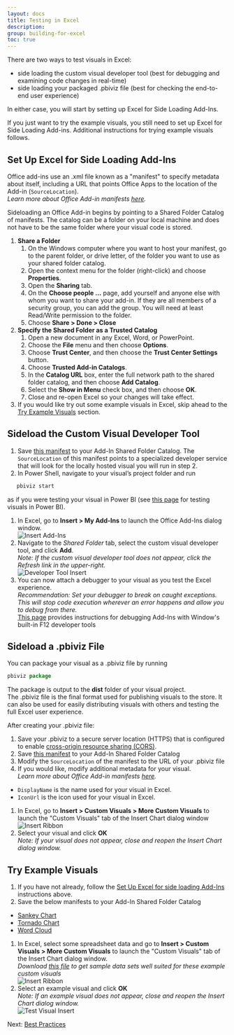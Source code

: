 ```yaml
---
layout: docs
title: Testing in Excel
description: 
group: building-for-excel
toc: true
---
```

There are two ways to test visuals in Excel:
* side loading the custom visual developer tool (best for debugging and examining code changes in real-time)
* side loading your packaged .pbiviz file (best for checking the end-to-end user experience)

In either case, you will start by setting up Excel for Side Loading Add-Ins.

If you just want to try the example visuals, you still need to set up Excel for Side Loading Add-ins.  Additional instructions for trying example visuals follows.

## Set Up Excel for Side Loading Add-Ins
Office add-ins use an .xml file known as a "manifest" to specify metadata about itself, including a URL that points Office Apps to the location of the Add-in (`SourceLocation`).  
*Learn more about Office Add-in manifests <a href="https://docs.microsoft.com/en-us/office/dev/add-ins/develop/add-in-manifests?tabs=tabid-1" target="_blank">here</a>.*  

Sideloading an Office Add-in begins by pointing to a Shared Folder Catalog of manifests.  The catalog can be a folder on your local machine and does not have to be the same folder where your visual code is stored.  
1. **Share a Folder**  
   1. On the Windows computer where you want to host your manifest, go to the parent folder, or drive letter, of the folder you want to use as your shared folder catalog.  
   1. Open the context menu for the folder (right-click) and choose **Properties**.  
   1. Open the **Sharing** tab.
   1. On the **Choose people ...** page, add yourself and anyone else with whom you want to share your add-in. If they are all members of a security group, you can add the group. You will need at least Read/Write permission to the folder. 
   1. Choose **Share > Done > Close**  
1. **Specify the Shared Folder as a Trusted Catalog**  
   1. Open a new document in any Excel, Word, or PowerPoint.  
   1. Choose the **File** menu and then choose **Options**.
   1. Choose **Trust Center**, and then choose the **Trust Center Settings** button.
   1. Choose **Trusted Add-in Catalogs**.
   1. In the **Catalog URL** box, enter the full network path to the shared folder catalog, and then choose **Add Catalog**.
   1. Select the **Show in Menu** check box, and then choose **OK**.
   1. Close and re-open Excel so your changes will take effect.
1. If you would like try out some example visuals in Excel, skip ahead to the [Try Example Visuals](#try-example-visuals) section.

## Sideload the Custom Visual Developer Tool
1. Save [this manifest](../../../assets/excel/manifest/dev-tool-addin.xml) to your Add-In Shared Folder Catalog.  The `SourceLocation` of this manifest points to a specialized developer service that will look for the locally hosted visual you will run in step 2.
1. In Power Shell, navigate to your visual’s project folder and run 
```typescript
   pbiviz start
```
as if you were testing your visual in Power BI (see [this page](../../step-by-step-lab/creating-a-custom-visual/#testing-the-custom-visual) for testing visuals in Power BI).  
1. In Excel, go to **Insert > My Add-Ins** to launch the Office Add-Ins dialog window.  
![Insert Add-Ins](../../../assets/excel/img/addin-insert-ribbon.png)
1. Navigate to the *Shared Folder* tab, select the custom visual developer tool, and click **Add**.  
*Note: If the custom visual developer tool does not appear, click the Refresh link in the upper-right.*  
![Developer Tool Insert](../../../assets/excel/img/dev-tool-addin-insert.png)
1. You can now attach a debugger to your visual as you test the Excel experience.  
*Recommendation: Set your debugger to break on caught exceptions.  This will stop code execution wherever an error happens and allow you to debug from there.*  
<a href="https://docs.microsoft.com/en-us/office/dev/add-ins/testing/debug-add-ins-using-f12-developer-tools-on-windows-10" target="_blank">This page</a> provides instructions for debugging Add-Ins with Window's built-in F12 developer tools

<!-- 1. Save [this manifest](../../../assets/excel/manifest/dev-tool-visual.xml) to your Add-In Shared Folder Catalog.  The `SourceLocation` of this manifest points to a specialized developer service that will look for the locally hosted visual you will run in step 2.
1. In Power Shell, navigate to your visual’s project folder and run 
```typescript
   pbiviz start
```
as if you were testing your visual in Power BI (see [this page](../../step-by-step-lab/creating-a-custom-visual) for testing visuals in Power BI).  
1. In Excel, go to **Insert > Custom Visuals > More Custom Visuals** to launch the "Custom Visuals" tab of the Insert Chart dialog window.  
![Insert Ribbon](../../../assets/excel/img/cv-insert-ribbon.png)
1. Select the custom visual developer tool and click **OK**.  
*Note: If the custom visual developer tool does not appear, close and reopen the Insert Chart dialog window.*  
![Developer Tool Insert](../../../assets/excel/img/dev-tool-visual-insert.png)
1. You can now attach a debugger to your visual as you test the Excel experience.  
*Recommendation: Set your debugger to break on caught exceptions.  This will stop code execution wherever an error happens and allow you to debug from there.*
<a href="https://docs.microsoft.com/en-us/office/dev/add-ins/testing/debug-add-ins-using-f12-developer-tools-on-windows-10" target="_blank">This page</a> provides instructions for debugging Add-Ins with Window's built-in F12 developer tools
--->

## Sideload a .pbiviz File
You can package your visual as a .pbiviz file by running 
```typescript
pbiviz package
```
The package is output to the **dist** folder of your visual project.  
The .pbiviz file is the final format used for publishing visuals to the store.  It can also be used for easily distributing visuals with others and testing the full Excel user experience.  

After creating your .pbiviz file:
1. Save your .pbiviz to a secure server location (HTTPS) that is configured to enable <a href="https://en.wikipedia.org/wiki/Cross-origin_resource_sharing" target="_blank">cross-origin resource sharing (CORS)</a>.
1. Save [this manifest](../../../assets/excel/manifest/packaged-visual.xml) to your Add-In Shared Folder Catalog
1. Modify the `SourceLocation` of the manifest to the URL of your .pbiviz file
1. If you would like, modify additional metadata for your visual.  
*Learn more about Office Add-in manifests <a href="https://docs.microsoft.com/en-us/office/dev/add-ins/develop/add-in-manifests?tabs=tabid-1" target="_blank">here</a>.*
  * `DisplayName` is the name used for your visual in Excel.
  * `IconUrl` is the icon used for your visual in Excel.
1. In Excel, go to **Insert > Custom Visuals > More Custom Visuals** to launch the "Custom Visuals" tab of the Insert Chart dialog window  
![Insert Ribbon](../../../assets/excel/img/cv-insert-ribbon.png)
1. Select your visual and click **OK**  
*Note:  If your visual does not appear, close and reopen the Insert Chart dialog window.*

## Try Example Visuals
1. If you have not already, follow the [Set Up Excel for side loading Add-Ins](#set-up-excel-for-side-loading-add-ins) instructions above. 
1. Save the below manifests to your Add-In Shared Folder Catalog
  * [Sankey Chart](../../../assets/excel/manifest/test-visual-sankey.xml)
  * [Tornado Chart](../../../assets/excel/manifest/test-visual-tornado.xml)
  * [Word Cloud](../../../assets/excel/manifest/test-visual-wordcloud.xml)
1. In Excel, select some spreadsheet data and go to **Insert > Custom Visuals > More Custom Visuals** to launch the "Custom Visuals" tab of the Insert Chart dialog window.  
  *Download [this file](../../../assets/excel/workbook/test-visuals-data.xlsx) to get sample data sets well suited for these example custom visuals*  
![Insert Ribbon](../../../assets/excel/img/cv-insert-ribbon.png)
1. Select an example visual and click **OK**  
*Note:  If an example visual does not appear, close and reopen the Insert Chart dialog window.*  
![Test Visual Insert](../../../assets/excel/img/test-visual-insert.png)

Next: [Best Practices](../best-practices/)